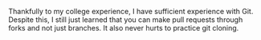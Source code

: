 Thankfully to my college experience, I have sufficient experience with Git.
Despite this, I still just learned that you can make pull requests through forks
and not just branches. It also never hurts to practice git cloning.